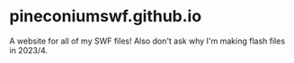 # pineconiumswf.github.io
A website for all of my SWF files! Also don't ask why I'm making flash files in 2023/4.
